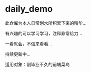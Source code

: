 # daily_demo
此仓库为本人日常划水所积累下来的精华...

有兴趣的可以学习学习，注释非常给力...

一看就会，不信来看看...

持续更新中...






适用对象：刚毕业不久的前端菜鸟
